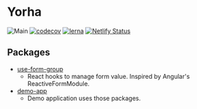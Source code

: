 # Yorha

![Main](https://github.com/chloe463/yorha/workflows/Main/badge.svg)
[![codecov](https://codecov.io/gh/chloe463/yorha/branch/master/graph/badge.svg)](https://codecov.io/gh/chloe463/yorha)
[![lerna](https://img.shields.io/badge/maintained%20with-lerna-cc00ff.svg)](https://lerna.js.org/)
[![Netlify Status](https://api.netlify.com/api/v1/badges/8e047f6d-de5b-4062-81fd-93d09e2a44bc/deploy-status)](https://app.netlify.com/sites/chloe463-yorha-demo/deploys)

## Packages

- [use-form-group](https://github.com/chloe463/yorha/tree/master/packages/use-form-group)
  - React hooks to manage form value. Inspired by Angular's ReactiveFormModule.
- [demo-app](https://github.com/chloe463/yorha/tree/master/packages/demo-app)
  - Demo application uses those packages.
